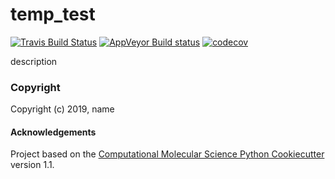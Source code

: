 temp_test
==============================
[//]: # (Badges)
[![Travis Build Status](https://travis-ci.org/REPLACE_WITH_OWNER_ACCOUNT/temp_test.png)](https://travis-ci.org/REPLACE_WITH_OWNER_ACCOUNT/temp_test)
[![AppVeyor Build status](https://ci.appveyor.com/api/projects/status/REPLACE_WITH_APPVEYOR_LINK/branch/master?svg=true)](https://ci.appveyor.com/project/REPLACE_WITH_OWNER_ACCOUNT/temp_test/branch/master)
[![codecov](https://codecov.io/gh/REPLACE_WITH_OWNER_ACCOUNT/temp_test/branch/master/graph/badge.svg)](https://codecov.io/gh/REPLACE_WITH_OWNER_ACCOUNT/temp_test/branch/master)

description

### Copyright

Copyright (c) 2019, name


#### Acknowledgements
 
Project based on the 
[Computational Molecular Science Python Cookiecutter](https://github.com/molssi/cookiecutter-cms) version 1.1.
